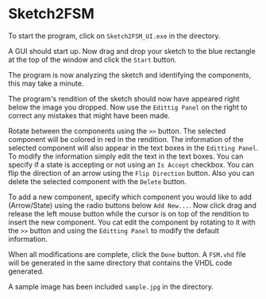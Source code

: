 # Sketch2FSM
To start the program, click on `Sketch2FSM_UI.exe` in the directory.

A GUI should start up. Now drag and drop your sketch to the blue rectangle at the top of the window and click the `Start` button.

The program is now analyzing the sketch and identifying the components, this may take a minute.

The program's rendition of the sketch should now have appeared right below the image you dropped. Now use the `Edittig Panel` on the right to correct any mistakes that might have been made.

Rotate between the components using the `>>` button. The selected component will be colored in red in the rendition. The information of the selected component will also appear in the text boxes in the `Editting Panel`. To modify the information simply edit the text in the text boxes. You can specify if a state is accepting or not using an `Is Accept` checkbox. You can flip the direction of an arrow using the `Flip Direction` button. Also you can delete the selected component with the `Delete` button.

To add a new component, specify which component you would like to add (Arrow/State) using the radio buttons below `Add New...`. Now click drag and release the left mouse button while the cursor is on top of the rendition to insert the new component. You cat edit the component by rotating to it with the `>>` button and using the `Editting Panel` to modify the default information.

When all modifications are complete, click the `Done` button. A `FSM.vhd` file will be generated in the same directory that contains the VHDL code generated.

A sample image has been included `sample.jpg` in the directory.
